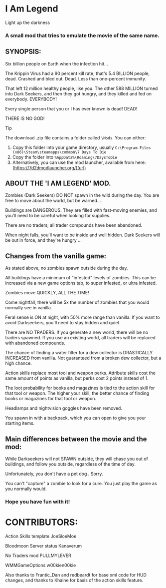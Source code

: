 # I Am Legend
 Light up the darkness
 
### A small mod that tries to emulate the movie of the same name.

## SYNOPSIS:
Six billion people on Earth when the infection hit...

The Krippin Virus had a 90 percent kill rate; that's 5.4 BILLION people, dead. Crashed and bled out. Dead. Less than one-percent immunity.

That left 12 million healthy people, like you. The other 588 MILLION turned into Dark Seekers, and then they got hungry, and they killed and fed on everybody. EVERYBODY!

Every single person that you or I has ever known is dead! DEAD!

THERE IS NO GOD!

>[!TIP]
>The download .zip file contains a folder called `\Mods`. You can either:
>1. Copy this folder into your game directory, usually `C:\Program Files (x86)\Steam\steamapps\common\7 Days To Die`
>2. Copy the folder into `%AppData%\Roaming\7DaysToDie`
>3. Alternatively, you can use the mod launcher, available from here: [https://7d2dmodlauncher.org/](url)

## ABOUT THE 'I AM LEGEND' MOD.
Zombies (Dark Seekers) DO NOT spawn in the wild during the day. You are free to move about the world, but be warned...

Buildings are DANGEROUS. They are filled with fast-moving enemies, and you'll need to be careful when looking for supplies.

There are no traders; all trader compounds have been abandoned.

When night falls, you'll want to be inside and well hidden. Dark Seekers will be out in force, and they're hungry ...


## Changes from the vanilla game:
As stated above, no zombies spawn outside during the day.

All buildings have a minimum of "infested" levels of zombies. This can be increased via a new game options tab, to super infested, or ultra infested.

Zombies move QUICKLY, ALL THE TIME!

Come nightfall, there will be 5x the number of zombies that you would normally see in vanilla.

Feral sense is ON at night, with 50% more range than vanilla. If you want to avoid Darkseekers, you'll need to stay hidden and quiet.

There are NO TRADERS. If you generate a new world, there will be no traders spawned. If you use an existing world, all traders will be replaced with abandoned compounds.

The chance of finding a water filter for a dew collector is DRASTICALLY INCREASED from vanilla. Not guaranteed from a broken dew collector, but a high chance.

Action skills replace most tool and weapon perks. Attribute skills cost the same amount of points as vanilla, but perks cost 2 points instead of 1.

The loot probability for books and magazines is tied to the action skill for that tool or weapon. The higher your skill, the better chance of finding books or magazines for that tool or weapon.

Headlamps and nightvision goggles have been removed.

You spawn in with a backpack, which you can open to give you your starting items.


## Main differences between the movie and the mod:
While Darkseekers will not SPAWN outside, they will chase you out of buildings, and follow you outside, regardless of the time of day.

Unfortunately, you don't have a pet dog	. Sorry.

You can't "capture" a zombie to look for a cure. You just play the game as you normally would.


### Hope you have fun with it!

# CONTRIBUTORS:

Action Skills template		JoeSloeMoe

Bloodmoon Server status		Kanaverum

No Traders mod				PULLMYLEVER

WMMGameOptions				w00kien00kie


Also thanks to Frantic_Dan and redbeardt for base xml code for HUD changes, and thanks to Khaine for basis of the action skills feature.
